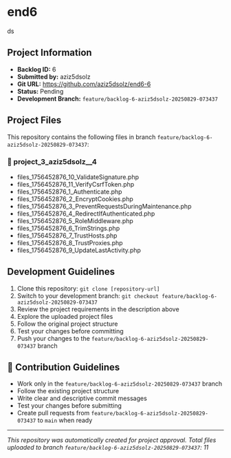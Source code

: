 # end6

ds

## Project Information

- **Backlog ID:** 6
- **Submitted by:** aziz5dsolz
- **Git URL:** https://github.com/aziz5dsolz/end6-6
- **Status:** Pending
- **Development Branch:** `feature/backlog-6-aziz5dsolz-20250829-073437`

## Project Files

This repository contains the following files in branch `feature/backlog-6-aziz5dsolz-20250829-073437`:

### 📁 project_3_aziz5dsolz__4
- files_1756452876_10_ValidateSignature.php
- files_1756452876_11_VerifyCsrfToken.php
- files_1756452876_1_Authenticate.php
- files_1756452876_2_EncryptCookies.php
- files_1756452876_3_PreventRequestsDuringMaintenance.php
- files_1756452876_4_RedirectIfAuthenticated.php
- files_1756452876_5_RoleMiddleware.php
- files_1756452876_6_TrimStrings.php
- files_1756452876_7_TrustHosts.php
- files_1756452876_8_TrustProxies.php
- files_1756452876_9_UpdateLastActivity.php

## Development Guidelines

1. Clone this repository: `git clone [repository-url]`
2. Switch to your development branch: `git checkout feature/backlog-6-aziz5dsolz-20250829-073437`
3. Review the project requirements in the description above
4. Explore the uploaded project files
5. Follow the original project structure
6. Test your changes before committing
7. Push your changes to the `feature/backlog-6-aziz5dsolz-20250829-073437` branch

## 🤝 Contribution Guidelines

- Work only in the `feature/backlog-6-aziz5dsolz-20250829-073437` branch
- Follow the existing project structure
- Write clear and descriptive commit messages
- Test your changes before submitting
- Create pull requests from `feature/backlog-6-aziz5dsolz-20250829-073437` to `main` when ready

---

*This repository was automatically created for project approval. Total files uploaded to branch `feature/backlog-6-aziz5dsolz-20250829-073437`: 11*
